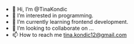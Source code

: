 - 👋 Hi, I’m @TinaKondic
- 👀 I’m interested in programming.
- 🌱 I’m currently learning frontend development.
- 💞️ I’m looking to collaborate on ...
- 📫 How to reach me tina.kondic12@gmail.com

<!---
TinaKondic/TinaKondic is a ✨ special ✨ repository because its `README.md` (this file) appears on your GitHub profile.
You can click the Preview link to take a look at your changes.
--->
